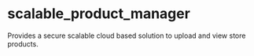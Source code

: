 # scalable_product_manager
Provides a secure scalable cloud based solution to upload and view store products. 

